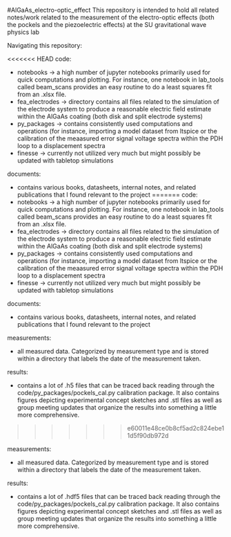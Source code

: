 #AlGaAs_electro-optic_effect
This repository is intended to hold all related notes/work related to the measurement of the electro-optic effects (both the pockels and the piezoelectric effects) at the SU gravitational wave physics lab

Navigating this repository:

<<<<<<< HEAD
code:
- notebooks -> a high number of jupyter notebooks primarily used for quick computations and plotting. For instance, one notebook in lab_tools called beam_scans provides an easy routine to do a least squares fit from an .xlsx file.  
- fea_electrodes -> directory contains all files related to the simulation of the electrode system to produce a reasonable electric field estimate within the AlGaAs coating (both disk and split electrode systems)
- py_packages -> contains consistently used computations and operations (for instance, importing a model dataset from ltspice or the calibration of the meaasured error signal voltage spectra within the PDH loop to a displacement spectra
- finesse -> currently not utilized very much but might possibly be updated with tabletop simulations

documents:
- contains various books, datasheets, internal notes, and related publications that I found relevant to the project
=======
code: 
- notebooks -> a high number of jupyter notebooks primarily used for quick computations and plotting. For instance, one notebook in lab_tools called beam_scans provides an easy routine to do a least squares fit from an .xlsx file.  
- fea_electrodes -> directory contains all files related to the simulation of the electrode system to produce a reasonable electric field estimate within the AlGaAs coating (both disk and split electrode systems)
- py_packages -> contains consistently used computations and operations (for instance, importing a model dataset from ltspice or the calibration of the meaasured error signal voltage spectra within the PDH loop to a displacement spectra
- finesse -> currently not utilized very much but might possibly be updated with tabletop simulations 

documents:
- contains various books, datasheets, internal notes, and related publications that I found relevant to the project

measurements: 
- all measured data. Categorized by measurement type and is stored within a directory that labels the date of the measurement taken. 

results:
- contains a lot of .h5 files that can be traced back reading through the code/py_packages/pockels_cal.py calibration package. It also contains figures depicting experimental concept sketches and .stl files as well as group meeting updates that organize the results into something a little more comprehensive.  
>>>>>>> e60011e48ce0b8cf5ad2c824ebe11d5f90db972d

measurements:
- all measured data. Categorized by measurement type and is stored within a directory that labels the date of the measurement taken.

results:
- contains a lot of .hdf5 files that can be traced back reading through the code/py_packages/pockels_cal.py calibration package. It also contains figures depicting experimental concept sketches and .stl files as well as group meeting updates that organize the results into something a little more comprehensive.  
